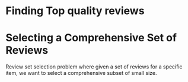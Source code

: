 # Finding Top quality reviews

# Selecting a Comprehensive Set of Reviews
Review set selection problem where given a set of reviews for a specific item, we want to select a comprehensive subset of small size.
